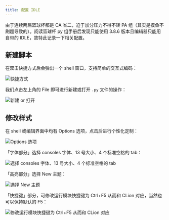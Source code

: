 ```yaml
---
title: 配置 IDLE
---
```


由于连续两届篮球杯都是 CA 省二，迫于加分压力不得不转 PA 组（其实是摸鱼不刷题导致的）。阅读篮球杯 py 组手册后发现只能使用 3.8.6 版本且编辑器只能用自带的 IDLE，故特此记录一下相关配置。

## 新建脚本

在双击快捷方式后会弹出一个 shell 窗口，支持简单的交互式编码：

![快捷方式](https://cdn.dwj601.cn/images/202406091642746.png)

我们点击左上角的 File 即可进行新建或打开 `.py` 文件的操作：

![新建 or 打开](https://cdn.dwj601.cn/images/202406091647404.png)

## 修改样式

在 shell 或编辑界面中均有 Options 选项，点击后进行个性化定制：

![Options 选项](https://cdn.dwj601.cn/images/202406091647404.png)

「字体部分」选择 consoles 字体、13 号大小、4 个标准空格的 tab：

![选择 consoles 字体、13 号大小、4 个标准空格的 tab](https://cdn.dwj601.cn/images/202406091649022.png)

「高亮部分」选择 New 主题：

![选择 New 主题](https://cdn.dwj601.cn/images/202406091650602.png)

「快捷键」部分，可修改运行模块快捷键为 Ctrl+F5 从而和 CLion 对应，当然也可以保持默认的 F5：

![修改运行模块快捷键为 Ctrl+F5 从而和 CLion 对应](https://cdn.dwj601.cn/images/202406091651415.png)
